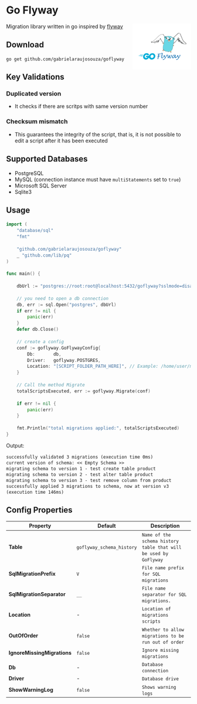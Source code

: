 # Go Flyway

<img align="right" width="159px" src="https://raw.githubusercontent.com/gabrielaraujosouza/logo/master/goflyway-logo.png">

Migration library written in go inspired by <a href="https://flywaydb.org/" target="_blank">flyway</a>

## Download

```shell
go get github.com/gabrielaraujosouza/goflyway
```


## Key Validations
### Duplicated version
- It checks if there are scritps with same version number
### Checksum mismatch
- This guarantees the integrity of the script, that is, it is not possible to edit a script after it has been executed

## Supported Databases
- PostgreSQL
- MySQL (connection instance must have `multiStatements` set to `true`)
- Microsoft SQL Server
- Sqlite3

## Usage

```go
import (
	"database/sql"
	"fmt"

	"github.com/gabrielaraujosouza/goflyway"
	_ "github.com/lib/pq"
)

func main() {

	dbUrl := "postgres://root:root@localhost:5432/goflyway?sslmode=disable"

	// you need to open a db connection
	db, err := sql.Open("postgres", dbUrl)
	if err != nil {
		panic(err)
	}
	defer db.Close()

	// create a config
	conf := goflyway.GoFlywayConfig{
		Db:       db,
		Driver:   goflyway.POSTGRES,
		Location: "[SCRIPT_FOLDER_PATH_HERE]", // Example: /home/user/my-prokect/db/migration
	}

	// Call the method Migrate
	totalScriptsExecuted, err := goflyway.Migrate(conf)

	if err != nil {
		panic(err)
	}

	fmt.Println("total migrations applied:", totalScriptsExecuted)
}

```
Output:
```
successfully validated 3 migrations (execution time 0ms)
current version of schema: << Empty Schema >>
migrating schema to version 1 - test create table product
migrating schema to version 2 - test alter table product
migrating schema to version 3 - test remove column from product
successfully applied 3 migrations to schema, now at version v3 (execution time 146ms)

```

## Config Properties

Property | Default | Description |
--------|------------|--------
**Table** | `goflyway_schema_history` | `Name of the schema history table that will be used by GoFlyway` 
**SqlMigrationPrefix** | `V` | `File name prefix for SQL migrations` | Used for stable releases |
**SqlMigrationSeparator** | `__` | `File name separator for SQL migrations.`
**Location** | - | `Location of migrations scripts`
**OutOfOrder** | `false` |`Whether to allow migrations to be run out of order`
**IgnoreMissingMigrations** | `false` | `Ignore missing migrations`
**Db** | -| `Database connection`
**Driver** | - | `Database drive`
**ShowWarningLog** | `false`| `Shows warning logs`


